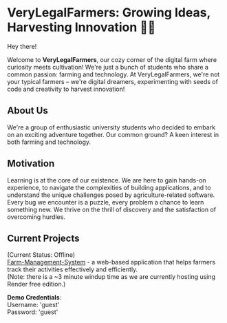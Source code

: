 # VeryLegalFarmers: Growing Ideas, Harvesting Innovation 🌱🚜

Hey there!

Welcome to **VeryLegalFarmers**, our cozy corner of the digital farm where curiosity meets cultivation! We're just a bunch of students who share a common passion: farming and technology. At VeryLegalFarmers, we're not your typical farmers – we're digital dreamers, experimenting with seeds of code and creativity to harvest innovation!

## About Us

We're a group of enthusiastic university students who decided to embark on an exciting adventure together. Our common ground? A keen interest in both farming and technology.

## Motivation

Learning is at the core of our existence. We are here to gain hands-on experience, to navigate the complexities of building applications, and to understand the unique challenges posed by agriculture-related software. Every bug we encounter is a puzzle, every problem a chance to learn something new. We thrive on the thrill of discovery and the satisfaction of overcoming hurdles.

## Current Projects

(Current Status: Offline)
<br>
[Farm-Management-System](https://farm-management-system-qj5ggfo78-verylegalfarmers.vercel.app/) - a web-based application that helps farmers track their activities effectively and efficiently.
<br>
(Note: there is a ~3 minute windup time as we are currently hosting using Render free edition.)

**Demo Credentials**: 
<br>
Username: 'guest' 
<br>
Password: 'guest'
